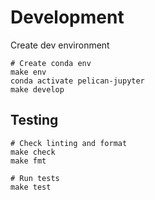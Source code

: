 # Development

Create dev environment

```
# Create conda env
make env
conda activate pelican-jupyter
make develop
```

## Testing

```
# Check linting and format
make check
make fmt

# Run tests
make test
```
